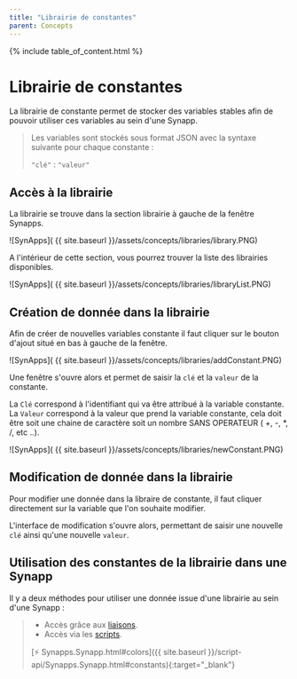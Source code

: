 ```yaml
---
title: "Librairie de constantes"
parent: Concepts
---
```


{% include table_of_content.html %}

# Librairie de constantes

La librairie de constante permet de stocker des variables stables afin de pouvoir utiliser ces variables au sein d'une Synapp.

>Les variables sont stockés sous format JSON avec la syntaxe suivante pour chaque constante :
>
>`"clé"` : `"valeur"`

## Accès à la librairie

La librairie se trouve dans la section librairie à gauche de la fenêtre Synapps.

![SynApps]( {{ site.baseurl }}/assets/concepts/libraries/library.PNG)

A l'intérieur de cette section, vous pourrez trouver la liste des librairies disponibles.

![SynApps]( {{ site.baseurl }}/assets/concepts/libraries/libraryList.PNG)


## Création de donnée dans la librairie

Afin de créer de nouvelles variables constante il faut cliquer sur le bouton d'ajout situé en bas à gauche de la fenêtre.

![SynApps]( {{ site.baseurl }}/assets/concepts/libraries/addConstant.PNG)

Une fenêtre s'ouvre alors et permet de saisir la `clé` et la `valeur` de la constante.

La `Clé` correspond à l'identifiant qui va être attribué à la variable constante.
<br>
La `Valeur` correspond à la valeur que prend la variable constante, cela doit être soit une chaine de caractère soit un nombre SANS OPERATEUR ( +, -, *, /, etc ..).

![SynApps]( {{ site.baseurl }}/assets/concepts/libraries/newConstant.PNG)

## Modification de donnée dans la librairie

Pour modifier une donnée dans la libraire de constante, il faut cliquer directement sur la variable que l'on souhaite modifier.

L'interface de modification s'ouvre alors, permettant de saisir une nouvelle `clé` ainsi qu'une nouvelle `valeur`.


## Utilisation des constantes de la librairie dans une Synapp

Il y a deux méthodes pour utiliser une donnée issue d'une librairie au sein d'une Synapp :

>- Accès grâce aux [liaisons](binding.md).
>- Accès via les [scripts](scripts/index.md).
>
>[⚡ Synapps.Synapp.html#colors]({{ site.baseurl }}/script-api/Synapps.Synapp.html#constants){:target="_blank"}

